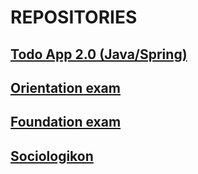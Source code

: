 
# REPOSITORIES

## [Todo App 2.0 (Java/Spring)](https://github.com/buresj/ToDoApp2.0)

## [Orientation exam](https://github.com/buresj/ferrilata-orientation-normal-exam)

## [Foundation exam](https://github.com/buresj/ferrilata-foundation-normal-exam)

## [Sociologikon](https://buresj.github.io/sociologikon/)
